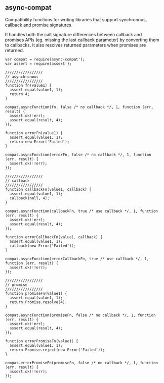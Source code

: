 ## async-compat

Compatibility functions for writing libraries that support synchronous, callback and promise signatures.

It handles both the call signature differences between callback and promises APIs (eg. missing the last callback parameter) by converting them to callbacks. It also resolves returned parameters when promises are returned.

```
var compat = require(async-compat');
var assert = require(assert');

/////////////////
// asynchronous
/////////////////
function fn(value1) {
  assert.equal(value1, 1);
  return 4;
}

compat.asyncFunction(fn, false /* no callback */, 1, function (err, result) {
  assert.ok(!err);
  assert.equal(result, 4);
});

function errorFn(value1) {
  assert.equal(value1, 1);
  return new Error('Failed');
}

compat.asyncFunction(errorFn, false /* no callback */, 1, function (err, result) {
  assert.ok(!!err);
});

/////////////////
// callback
/////////////////
function callbackFn(value1, callback) {
  assert.equal(value1, 1);
  callback(null, 4);
}

compat.asyncFunction(callbackFn, true /* use callback */, 1, function (err, result) {
  assert.ok(!err);
  assert.equal(result, 4);
});

function errorCallbackFn(value1, callback) {
  assert.equal(value1, 1);
  callback(new Error('Failed'));
}

compat.asyncFunction(errorCallbackFn, true /* use callback */, 1, function (err, result) {
  assert.ok(!!err);
});

/////////////////
// promise
/////////////////
function promiseFn(value1) {
  assert.equal(value1, 1);
  return Promise.resolve(4);
}

compat.asyncFunction(promiseFn, false /* no callback */, 1, function (err, result) {
  assert.ok(!err);
  assert.equal(result, 4);
});

function errorPromiseFn(value1) {
  assert.equal(value1, 1);
  return Promise.reject(new Error('Failed'));
}

compat.errorPromiseFn(promiseFn, false /* no callback */, 1, function (err, result) {
  assert.ok(!!err);
});
```
